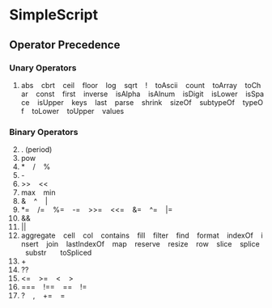 # SimpleScript

## Operator Precedence

### Unary Operators
 
1. abs&nbsp;&nbsp;&nbsp;&nbsp;cbrt&nbsp;&nbsp;&nbsp;&nbsp;ceil&nbsp;&nbsp;&nbsp;&nbsp;floor&nbsp;&nbsp;&nbsp;&nbsp;log&nbsp;&nbsp;&nbsp;&nbsp;sqrt&nbsp;&nbsp;&nbsp;&nbsp;!&nbsp;&nbsp;&nbsp;&nbsp;toAscii&nbsp;&nbsp;&nbsp;&nbsp;count&nbsp;&nbsp;&nbsp;&nbsp;toArray&nbsp;&nbsp;&nbsp;&nbsp;toChar&nbsp;&nbsp;&nbsp;&nbsp;const&nbsp;&nbsp;&nbsp;&nbsp;first&nbsp;&nbsp;&nbsp;&nbsp;inverse&nbsp;&nbsp;&nbsp;&nbsp;isAlpha&nbsp;&nbsp;&nbsp;&nbsp;isAlnum&nbsp;&nbsp;&nbsp;&nbsp;isDigit&nbsp;&nbsp;&nbsp;&nbsp;isLower&nbsp;&nbsp;&nbsp;&nbsp;isSpace&nbsp;&nbsp;&nbsp;&nbsp;isUpper&nbsp;&nbsp;&nbsp;&nbsp;keys&nbsp;&nbsp;&nbsp;&nbsp;last&nbsp;&nbsp;&nbsp;&nbsp;parse&nbsp;&nbsp;&nbsp;&nbsp;shrink&nbsp;&nbsp;&nbsp;&nbsp;sizeOf&nbsp;&nbsp;&nbsp;&nbsp;subtypeOf&nbsp;&nbsp;&nbsp;&nbsp;typeOf&nbsp;&nbsp;&nbsp;&nbsp;toLower&nbsp;&nbsp;&nbsp;&nbsp;toUpper&nbsp;&nbsp;&nbsp;&nbsp;values

### Binary Operators

2. \. (period)
3. pow
4. \*&nbsp;&nbsp;&nbsp;&nbsp;/&nbsp;&nbsp;&nbsp;&nbsp;%
5. \-
6. \>>&nbsp;&nbsp;&nbsp;&nbsp;<<
7. max&nbsp;&nbsp;&nbsp;&nbsp;min
8. &&nbsp;&nbsp;&nbsp;&nbsp;^&nbsp;&nbsp;&nbsp;&nbsp;|
9. \*=&nbsp;&nbsp;&nbsp;&nbsp;/=&nbsp;&nbsp;&nbsp;&nbsp;%=&nbsp;&nbsp;&nbsp;&nbsp;-=&nbsp;&nbsp;&nbsp;&nbsp;\>>=&nbsp;&nbsp;&nbsp;&nbsp;<<=&nbsp;&nbsp;&nbsp;&nbsp;&=&nbsp;&nbsp;&nbsp;&nbsp;^=&nbsp;&nbsp;&nbsp;&nbsp;|=
10. &&
11. ||
12. aggregate&nbsp;&nbsp;&nbsp;&nbsp;cell&nbsp;&nbsp;&nbsp;&nbsp;col&nbsp;&nbsp;&nbsp;&nbsp;contains&nbsp;&nbsp;&nbsp;&nbsp;fill&nbsp;&nbsp;&nbsp;&nbsp;filter&nbsp;&nbsp;&nbsp;&nbsp;find&nbsp;&nbsp;&nbsp;&nbsp;format&nbsp;&nbsp;&nbsp;&nbsp;indexOf&nbsp;&nbsp;&nbsp;&nbsp;insert&nbsp;&nbsp;&nbsp;&nbsp;join&nbsp;&nbsp;&nbsp;&nbsp;lastIndexOf&nbsp;&nbsp;&nbsp;&nbsp;map&nbsp;&nbsp;&nbsp;&nbsp;reserve&nbsp;&nbsp;&nbsp;&nbsp;resize&nbsp;&nbsp;&nbsp;&nbsp;row&nbsp;&nbsp;&nbsp;&nbsp;slice&nbsp;&nbsp;&nbsp;&nbsp;splice&nbsp;&nbsp;&nbsp;&nbsp;substr&nbsp;&nbsp;&nbsp;&nbsp;&nbsp;&nbsp;&nbsp;toSpliced
13. \+
14. ??
15. <=&nbsp;&nbsp;&nbsp;&nbsp;\>=&nbsp;&nbsp;&nbsp;&nbsp;<&nbsp;&nbsp;&nbsp;&nbsp;\>
16. ===&nbsp;&nbsp;&nbsp;&nbsp;!==&nbsp;&nbsp;&nbsp;&nbsp;==&nbsp;&nbsp;&nbsp;&nbsp;!=
17. ?&nbsp;&nbsp;&nbsp;&nbsp;,&nbsp;&nbsp;&nbsp;&nbsp;+=&nbsp;&nbsp;&nbsp;&nbsp;=
